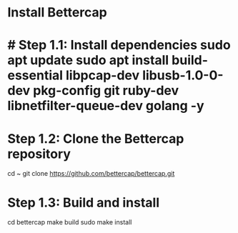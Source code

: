 # Install Bettercap
<h1>
  # Step 1.1: Install dependencies
sudo apt update
sudo apt install build-essential libpcap-dev libusb-1.0-0-dev pkg-config git ruby-dev libnetfilter-queue-dev golang -y

# Step 1.2: Clone the Bettercap repository
cd ~
git clone https://github.com/bettercap/bettercap.git

# Step 1.3: Build and install
cd bettercap
make build
sudo make install

</h1>

